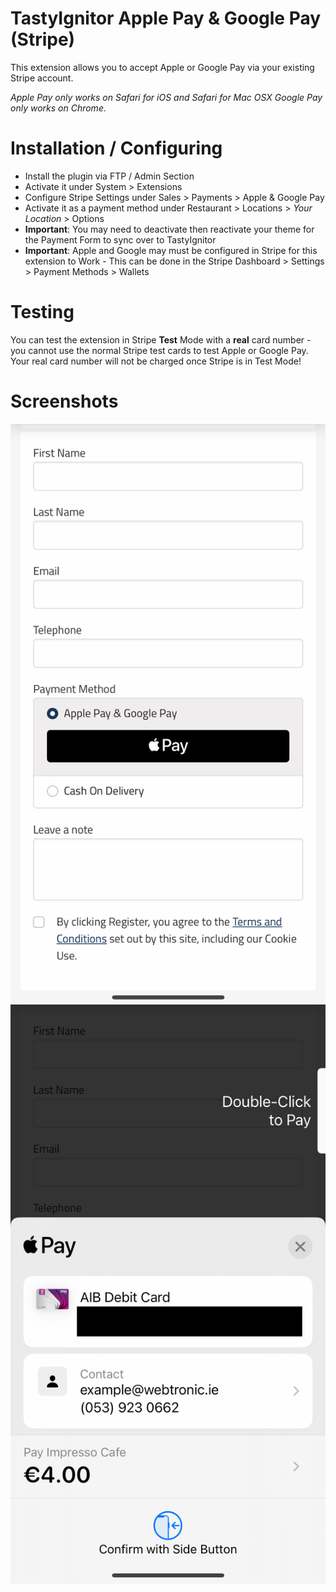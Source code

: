 # TastyIgnitor Apple Pay & Google Pay (Stripe)

This extension allows you to accept Apple or Google Pay via your existing Stripe account.

_Apple Pay only works on Safari for iOS and Safari for Mac OSX
Google Pay only works on Chrome._

# Installation / Configuring
- Install the plugin via FTP / Admin Section
- Activate it under System > Extensions
- Configure Stripe Settings under Sales > Payments > Apple & Google Pay
- Activate it as a payment method under Restaurant > Locations > *Your Location* > Options
- **Important**: You may need to deactivate then reactivate your theme for the Payment Form to sync over to TastyIgnitor
- **Important**: Apple and Google may must be configured in Stripe for this extension to Work -  This can be done in the Stripe Dashboard > Settings > Payment Methods > Wallets
# Testing
You can test the extension in Stripe **Test** Mode with a **real** card number - you cannot use the normal Stripe test cards to test Apple or Google Pay. Your real card number will not be charged once Stripe is in Test Mode!


# Screenshots
![Screenshot](https://github.com/WebtronicIE/ti_googleapplepay/blob/main/assets/images/screenshot-2.png "Screenshot of UI")
![Screenshot](https://github.com/WebtronicIE/ti_googleapplepay/blob/main/assets/images/screenshot-1.png "Screenshot of UI")
